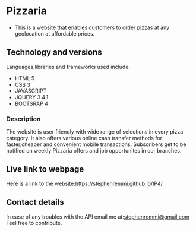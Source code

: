 # Pizzaria
+ This is a website that enables customers to order pizzas at any geolocation at affordable prices.

## Technology and versions
Languages,libraries and frameworks used include:
+ HTML 5
+ CSS 3
+ JAVASCRIPT
+ JQUERY 3.4.1
+ BOOTSRAP 4
### Description
The website is user friendly with wide range of selections in every pizza category.
It also offers various online cash transfer methods for faster,cheaper and convenient mobile transactions.
Subscribers get to be notified on weekly Pizzaria offers and job opportunites in our branches.

## Live link to webpage
Here is a link to the website:https://stephenremmi.github.io/IP4/

## Contact details
In case of any troubles with the API email me at:stephenremmi@gmail.com
Feel free to contribute.

